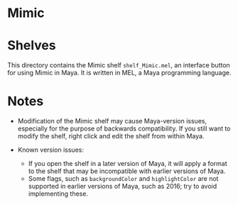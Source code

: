 # Mimic

# Shelves

This directory contains the Mimic shelf `shelf_Mimic.mel`, an interface button
for using Mimic in Maya. It is written in MEL, a Maya programming language.


# Notes

- Modification of the Mimic shelf may cause Maya-version issues, especially for
  the purpose of backwards compatibility. If you still want to modify the shelf,
  right click and edit the shelf from within Maya.
  
- Known version issues:
  - If you open the shelf in a later version of Maya, it will apply a format to
    the shelf that may be incompatible with earlier versions of Maya.
  - Some flags, such as `backgroundColor` and `highlightColor` are not supported
    in earlier versions of Maya, such as 2016; try to avoid implementing these.


#
